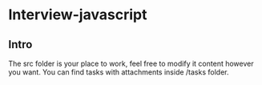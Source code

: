 # Interview-javascript

## Intro

The src folder is your place to work, feel free to modify it content however you want. You can find tasks with attachments inside /tasks folder.

